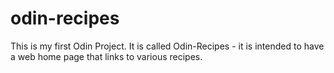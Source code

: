 # odin-recipes

This is my first Odin Project. It is called Odin-Recipes - it is intended to have a web home page that links to various recipes.